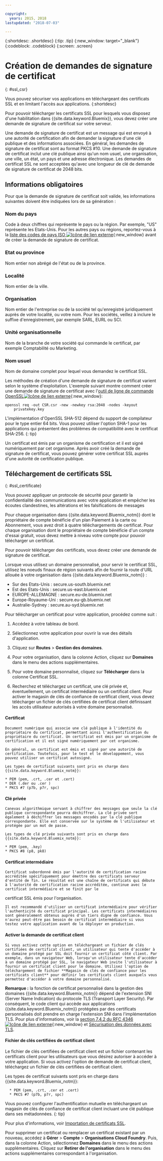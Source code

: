 ```yaml
---

copyright:
  years: 2015, 2018
lastupdated: "2018-07-03"

---
```


{:shortdesc: .shortdesc}
{:tip: .tip}
{:new_window: target="_blank"}
{:codeblock: .codeblock}
{:screen: .screen}

# Création de demandes de signature de certificat
{: #ssl_csr}

Vous pouvez sécuriser vos applications en téléchargeant des certificats SSL et en limitant l'accès aux applications.
{:shortdesc}

Pour pouvoir télécharger les certificats SSL pour lesquels vous disposez d'une habilitation dans {{site.data.keyword.Bluemix}}, vous devez créer une demande de signature de certificat sur votre serveur.

Une demande de signature de certificat est un message qui est envoyé à une autorité de certification afin de demander la signature d'une clé publique et des informations associées. En général, les demandes de signature de certificat sont au format PKCS #10. Une demande de signature de certificat inclut une clé publique ainsi qu'un nom usuel, une organisation, une ville, un état, un pays et une adresse électronique. Les demandes de certificat SSL ne sont acceptées qu'avec une longueur de clé de demande de signature de certificat de 2048 bits.

## Informations obligatoires

Pour que la demande de signature de certificat soit valide, les informations suivantes doivent être indiquées lors de sa génération :

### Nom du pays

  Code à deux chiffres qui représente le pays ou la région. Par exemple, "US" représente les Etats-Unis. Pour les autres pays ou régions, reportez-vous à la [liste des codes de pays ISO ![Icône de lien externe](../icons/launch-glyph.svg "Icône de lien externe")](https://www.iso.org/obp/ui/#search){:new_window} avant de créer la demande de signature de certificat.

### Etat ou province

  Nom entier non abrégé de l'état ou de la province.

### Localité

  Nom entier de la ville.

### Organisation

  Nom entier de l'entreprise ou de la société tel qu'enregistré juridiquement auprès de votre localité, ou votre nom. Pour les sociétés, veillez à inclure le suffixe d'enregistrement, par exemple SARL, EURL ou SCI.

### Unité organisationnelle

  Nom de la branche de votre société qui commande le certificat, par exemple Comptabilité ou Marketing.

### Nom usuel

  Nom de domaine complet pour lequel vous demandez le certificat SSL.

Les méthodes de création d'une demande de signature de certificat varient selon le système d'exploitation. L'exemple suivant montre comment créer une demande de signature de certificat avec l'[outil de ligne de commande OpenSSL![Icône de lien externe](../icons/launch-glyph.svg "Icône de lien externe")](http://www.openssl.org/){:new_window}:

```
openssl req -out CSR.csr -new -newkey rsa:2048 -nodes -keyout
    privatekey.key
```

L'implémentation d'OpenSSL SHA-512 dépend du support de compilateur pour le type entier 64 bits. Vous pouvez utiliser l'option SHA-1 pour les applications qui présentent des problèmes de compatibilité avec le certificat SHA-256.
{: tip}

Un certificat est émis par un organisme de certification et il est signé numériquement par cet organisme. Après avoir créé la demande de signature de certificat, vous pouvez générer votre certificat SSL auprès d'une autorité de certification publique.

## Téléchargement de certificats SSL
{: #ssl_certificate}

Vous pouvez appliquer un protocole de sécurité pour garantir la confidentialité des communications avec votre application et empêcher les écoutes clandestines, les altérations et les falsifications de messages

Pour chaque organisation dans {{site.data.keyword.Bluemix_notm}} dont le propriétaire de compte bénéficie d'un plan Paiement à la carte ou Abonnement, vous avez droit à quatre téléchargements de certificat. Pour chaque organisation dont le propriétaire de compte bénéficie d'un compte d'essai gratuit, vous devez mettre à niveau votre compte pour pouvoir télécharger un certificat.

Pour pouvoir télécharger des certificats, vous devez créer une demande de signature de certificat.

Lorsque vous utilisez un domaine personnalisé, pour servir le certificat SSL, utilisez les noeuds finaux de région suivants afin de fournir la route d'URL allouée à votre organisation dans {{site.data.keyword.Bluemix_notm}} :

* Sur des Etats-Unis : secure.us-south.bluemix.net
* Est des Etats-Unis : secure.us-east.bluemix.net
* EUROPE-ALLEMAGNE : secure.eu-de.bluemix.net
* Europe-Royaume-Uni : secure.eu-gb.bluemix.net
* Australie-Sydney : secure.au-syd.bluemix.net


Pour télécharger un certificat pour votre application, procédez comme suit :

1. Accédez à votre tableau de bord.

2. Sélectionnez votre application pour ouvrir la vue des détails d'application.

3. Cliquez sur **Routes** > **Gestion des domaines**.

4. Pour votre organisation, dans la colonne Action, cliquez sur **Domaines** dans le menu des actions supplémentaires.

5. Pour votre domaine personnalisé, cliquez sur **Télécharger** dans la colonne Certificat SSL.

6. Recherchez et téléchargez un certificat, une clé privée et, éventuellement, un certificat intermédiaire ou un certificat client. Pour activer le magasin de clés de confiance de certificat client, vous devez télécharger un fichier de clés certifiées de certificat client définissant les accès utilisateur autorisés à votre domaine personnalisé.

  #### Certificat

    Document numérique qui associe une clé publique à l'identité du propriétaire du certificat, permettant ainsi l'authentification du propriétaire du certificat. Un certificat est émis par un organisme de certification et il est signé numériquement par cet organisme.

    En général, un certificat est émis et signé par une autorité de certification. Toutefois, pour le test et le développement, vous pouvez utiliser un certificat autosigné.

    Les types de certificat suivants sont pris en charge dans {{site.data.keyword.Bluemix_notm}}:

	* PEM (pem, .crt, .cer et .cert)
	* DER (.der ou .cer )
	* PKCS #7 (p7b, p7r, spc)

  #### Clé privée

    Canevas algorithmique servant à chiffrer des messages que seule la clé publique correspondante pourra déchiffrer. La clé privée sert également à déchiffrer les messages encodés par la clé publique correspondante. Elle est conservée sur le système de l'utilisateur et protégée par un mot de passe.

    Les types de clé privée suivants sont pris en charge dans {{site.data.keyword.Bluemix_notm}}:

    * PEM (pem, .key)
    * PKCS #8 (p8, pk8)

  #### Certificat intermédiaire

    Certificat subordonné émis par l'autorité de certification racine accréditée spécifiquement pour émettre des certificats serveur d'entité de fin. Le résultat est une chaîne de certificats qui débute à l'autorité de certification racine accréditée, continue avec le certificat intermédiaire et se finit par le
certificat SSL émis pour l'organisation.

    Il est recommandé d'utiliser un certificat intermédiaire pour vérifier l'authenticité du certificat principal. Les certificats intermédiaires sont généralement obtenus auprès d'un tiers digne de confiance. Vous n'aurez peut-être pas besoin de certificat intermédiaire si vous testez votre application avant de la déployer en production.

  #### Activer la demande de certificat client

    Si vous activez cette option en téléchargeant un fichier de clés certifiées de certificat client, un utilisateur qui tente d'accéder à un domaine protégé par SSL doit fournir un certificat côté client. Par exemple, dans un navigateur Web, lorsqu'un utilisateur tente d'accéder à un domaine protégé par SSL, le navigateur Web invite l'utilisateur à fournir un certificat client pour le domaine. Utilisez l'option de téléchargement de fichier **Magasin de clés de confiance pour les certificats client** pour définir les certificats client auxquels vous permettez d'accéder à votre domaine personnalisé.

  **Remarque :** la fonction de certificat personnalisé dans la gestion des domaines {{site.data.keyword.Bluemix_notm}} dépend de l'extension SNI (Server Name Indication) du protocole TLS (Transport Layer Security). Par conséquent, le code client qui accède aux applications {{site.data.keyword.Bluemix_notm}} protégées par des certificats personnalisés doit prendre en charge l'extension SNI dans l'implémentation TLS. Pour plus d'informations, voir la [section 7.4.2 du RFC 4346 ![Icône de lien externe](../icons/launch-glyph.svg "Icône de lien externe")](http://tools.ietf.org/html/rfc4346#section-7.4.2){:new_window} et [Sécurisation des données avec TLS](/docs/get-support/appsectls.html).

  #### Fichier de clés certifiées de certificat client

  Le fichier de clés certifiées de certificat client est un fichier contenant les certificats client pour les utilisateurs que vous désirez autoriser à accéder à votre application. Si vous activez l'option de demande de certificat client, téléchargez un fichier de clés certifiées de certificat client.

   Les types de certificat suivants sont pris en charge dans {{site.data.keyword.Bluemix_notm}}:

      * PEM (pem, .crt, .cer et .cert)
      * PKCS #7 (p7b, p7r, spc)

  Vous pouvez configurer l'authentification mutuelle en téléchargeant un magasin de clés de confiance de certificat client incluant une clé publique dans ses métadonnées.
  {: tip}

Pour plus d'informations, voir [Importation de certificats SSL](/docs/infrastructure/ssl-certificates/import-ssl-certificate.html#import-an-ssl-certificate).

Pour supprimer un certificat ou remplacer un certificat existant par un nouveau, accédez à **Gérer** > **Compte** > **Organisations Cloud Foundry**. Puis, dans la colonne Action, sélectionnez **Domaines** dans le menu des actions supplémentaires. Cliquez sur **Retirer de l'organisation** dans le menu des actions supplémentaires correspondant à l'organisation.

